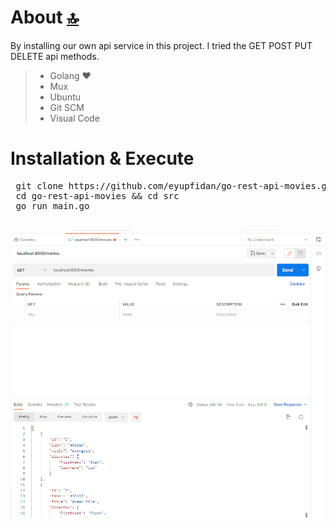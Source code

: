# About [🔝](#book-table-of-contents)

By installing our own api service in this project. I tried the GET POST PUT DELETE api methods.

> - Golang ♥
> - Mux
> - Ubuntu
> - Git SCM
> - Visual Code

# Installation & Execute

   <pre>
 git clone https://github.com/eyupfidan/go-rest-api-movies.git
 cd go-rest-api-movies && cd src
 go run main.go
   </pre>

![Logo](https://raw.githubusercontent.com/eyupfidan/go-rest-api-movies/main/assets/sample.png)
